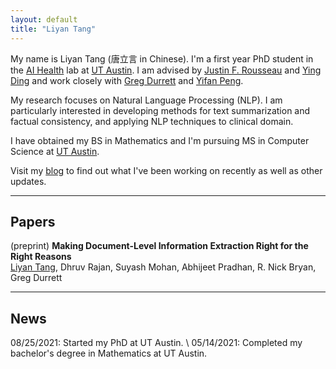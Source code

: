 ```yaml
---
layout: default
title: "Liyan Tang"
---
```


My name is Liyan Tang (唐立言 in Chinese). I'm a first year PhD student in the [AI Health](https://aihealth.ischool.utexas.edu) lab at [UT Austin](https://www.utexas.edu/). I am advised by [Justin F. Rousseau](https://dellmed.utexas.edu/directory/justin-rousseau) and [Ying Ding](https://yingding.ischool.utexas.edu) and work closely with [Greg Durrett](https://www.cs.utexas.edu/~gdurrett/) and [Yifan Peng](https://pengyifan.com).

My research focuses on Natural Language Processing (NLP). I am particularly interested in developing methods for text summarization and factual consistency, and applying NLP techniques to clinical domain.

I have obtained my BS in Mathematics and I'm pursuing MS in Computer Science at [UT Austin](https://www.utexas.edu/).

Visit my [blog](https://www.tangliyan.com/blog/) <i class="fa-solid fa-pen"></i> to find out what I've been working on recently as well as other updates.

---

## Papers

(preprint) **Making Document-Level Information Extraction Right for the Right Reasons** [<i class="fa-solid fa-file"></i>](https://arxiv.org/pdf/2110.07686.pdf)  
<u>Liyan Tang</u>, Dhruv Rajan, Suyash Mohan, Abhijeet Pradhan, R. Nick Bryan, Greg Durrett

<!-- In *Proceedings of the 2020 IEEE International Symposium on Performance Analysis of Systems and Software (ISPASS)*. 2020  
[[video]()] [[code]()] [[website]()] -->

<!-- [Complete Publications](./publications) -->

---

## News

08/25/2021: Started my PhD at UT Austin. \\
05/14/2021: Completed my bachelor's degree in Mathematics at UT Austin.

<!-- ## Useful Links

[UTNS Lab](https://utns.cs.utexas.edu/)  
[SCEA Lab](https://github.com/utcs-scea)  
[Labotory for Advanced Systems Research](https://www.cs.utexas.edu/lasr/)  
[Notes](https://pages.github.austin.utexas.edu/bh28324/notes/) -->
